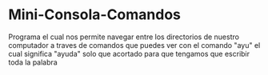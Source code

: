 # Mini-Consola-Comandos

Programa el cual nos permite navegar entre los directorios de nuestro computador a traves de comandos que puedes ver con el comando "ayu" el cual significa "ayuda" solo que acortado
para que tengamos que escribir toda la palabra











